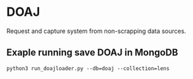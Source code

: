 # DOAJ
Request and capture system from non-scrapping data sources.
## Exaple running save DOAJ in MongoDB

`
python3 run_doajloader.py --db=doaj --collection=lens
`
